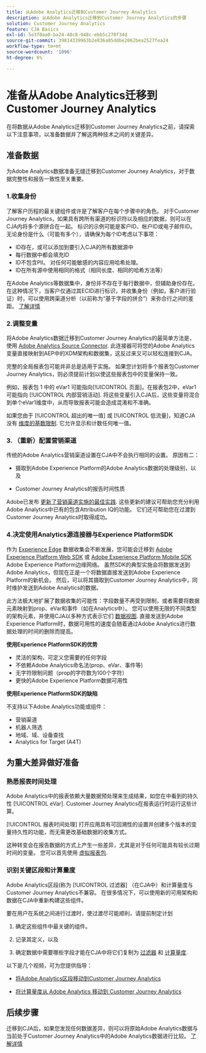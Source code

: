 ```yaml
---
title: 从Adobe Analytics迁移到Customer Journey Analytics
description: 从Adobe Analytics迁移到Customer Journey Analytics的步骤
solution: Customer Journey Analytics
feature: CJA Basics
exl-id: 5e3f0aa0-ba24-48c8-948c-ebb5c270f34d
source-git-commit: 39814339963b2e836a05ddbe2062bea2527fea24
workflow-type: tm+mt
source-wordcount: '1096'
ht-degree: 6%

---
```


# 准备从Adobe Analytics迁移到Customer Journey Analytics

在将数据从Adobe Analytics迁移到Customer Journey Analytics之前，请探索以下注意事项，以准备数据并了解这两种技术之间的关键差异。

## 准备数据

为Adobe Analytics数据准备无缝迁移到Customer Journey Analytics，对于数据完整性和报告一致性至关重要。

### 1.收集身份

了解客户历程的最关键组件或许是了解客户在每个步骤中的角色。 对于Customer Journey Analytics，如果具有跨所有渠道的标识符以及相应的数据，则可以在CJA内将多个源拼合在一起。
标识的示例可能是客户ID、帐户ID或电子邮件ID。 无论身份是什么（可能有多个），请确保为每个ID考虑以下事项：

* ID存在，或可以添加到要引入CJA的所有数据源中
* 每行数据中都会填充ID
* ID不包含PII。 对任何可能敏感的内容应用哈希处理。
* ID在所有源中使用相同的格式（相同长度、相同的哈希方法等）

在Adobe Analytics等数据集中，身份并不存在于每行数据中，但辅助身份存在。 在这种情况下，当客户仅通过其ECID进行标识，并收集身份（例如，客户进行验证）时，可以使用跨渠道分析（以前称为“基于字段的拼合”）来弥合行之间的差距。 [了解详情](https://experienceleague.adobe.com/docs/analytics-platform/using/cja-connections/cca/overview.html?lang=zh-Hans)

### 2.调整变量

将Adobe Analytics数据迁移到Customer Journey Analytics的最简单方法是，使用 [Adobe Analytics Source Connector](https://experienceleague.adobe.com/docs/experience-platform/sources/ui-tutorials/create/adobe-applications/analytics.html?lang=zh-Hans). 此连接器可将您的Adobe Analytics变量直接映射到AEP中的XDM架构和数据集，这反过来又可以轻松连接到CJA。

完整的全局报表包可能并非总是适用于实施。 如果您计划将多个报表包Customer Journey Analytics，则必须提前计划以使这些报表包中的变量保持一致。

例如，报表包 1 中的 eVar1 可能指向[!UICONTROL 页面]。在报表包2中，eVar1可能指向 [!UICONTROL 内部营销活动]. 将这些变量引入CJA后，这些变量将混合到单个eVar1维度中，从而导致报表可能会造成混淆和不准确。

如果您由于 [!UICONTROL 超出的唯一值] 或 [!UICONTROL 低流量]，知道CJA没有 [维度的基数限制](/help/components/dimensions/high-cardinality.md). 它允许显示和计数任何唯一值。

### 3. （重新）配置营销渠道

传统的Adobe Analytics营销渠道设置在CJA中不会执行相同的设置。 原因有二：

* 摄取到Adobe Experience Platform的Adobe Analytics数据的处理级别，以及

* Customer Journey Analytics的报告时间性质

Adobe已发布 [更新了营销渠道实施的最佳实践](https://experienceleague.adobe.com/docs/analytics/components/marketing-channels/mchannel-best-practices.html?lang=en). 这些更新的建议可帮助您充分利用Adobe Analytics中已有的包含Attribution IQ的功能。 它们还可帮助您在过渡到Customer Journey Analytics时取得成功。

### 4.决定使用Analytics源连接器与Experience PlatformSDK

作为 [Experience Edge](https://experienceleague.adobe.com/docs/experience-platform/edge/home.html?lang=zh-Hans) 数据收集会不断发展，您可能会迁移到 [Adobe Experience Platform Web SDK](https://experienceleague.adobe.com/docs/web-sdk.html?lang=en) 或 [Adobe Experience Platform Mobile SDK](https://experienceleague.adobe.com/docs/mobile.html?lang=en) Adobe Experience Platform边缘网络。 虽然SDK的典型实施会将数据发送到Adobe Analytics，但现在正是一个将数据直接发送到Adobe Experience Platform的新机会。 然后，可以将其摄取到Customer Journey Analytics中，同时维护发送到Adobe Analytics的数据。

此方法极大地扩展了数据收集的可能性：字段数量不再受到限制，或者需要将数据元素映射到prop、eVar和事件（如在Analytics中）。 您可以使用无限的不同类型的架构元素，并使用CJA以多种方式表示它们 [数据视图](/help/data-views/data-views.md). 直接发送到Adobe Experience Platform时，数据可用性的速度会随着通过Adobe Analytics进行数据处理的时间的删除而提高。

**使用Experience PlatformSDK的优势**

* 灵活的架构，可定义您需要的任何字段
* 不依赖Adobe Analytics命名法(prop、eVar、事件等)
* 无字符限制问题（prop的字符数为100个字符）
* 更快的Adobe Experience Platform数据可用性

**使用Experience PlatformSDK的缺陷**

不支持以下Adobe Analytics功能或组件：

* 营销渠道
* 机器人筛选
* 地域、域、设备查找
* Analytics for Target (A4T)

## 为重大差异做好准备

### 熟悉报表时间处理

Adobe Analytics中的报表依赖大量数据预处理来生成结果，如您在中看到的持久性 [!UICONTROL eVar]. Customer Journey Analytics在报表运行时运行这些计算。

[!UICONTROL 报表时间处理] 打开应用具有可回溯性的设置并创建多个版本的变量持久性的功能，而无需更改基础数据的收集方式。

这种转变会在报告数据的方式上产生一些差异，尤其是对于任何可能具有较长过期时间的变量。 您可以首先使用 [虚拟报表包](https://experienceleague.adobe.com/docs/analytics/components/virtual-report-suites/vrs-report-time-processing.html).

### 识别关键区段和计算量度

Adobe Analytics区段(称为 [!UICONTROL 过滤器] （在CJA中）和计算量度与Customer Journey Analytics不兼容。 在很多情况下，可以使用新的可用架构和数据在CJA中重新构建这些组件。

要在用户在系统之间进行过渡时，使过渡尽可能顺利，请提前制定计划

1. 确定这些组件中最关键的组件。

1. 记录其定义，以及

1. 确定数据中需要哪些字段才能在CJA中将它们复制为 [过滤器](/help/components/filters/filters-overview.md) 和 [计算量度](/help/components/calc-metrics/calc-metr-overview.md).

以下是几个视频，可为您提供指导：

* [将Adobe Analytics区段移动到Customer Journey Analytics](https://experienceleague.adobe.com/docs/customer-journey-analytics-learn/tutorials/moving-adobe-analytics-segments-to-customer-journey-analytics.html?lang=en)

* [将计算量度从 Adobe Analytics 移动到 Customer Journey Analytics](https://experienceleague.adobe.com/docs/customer-journey-analytics-learn/tutorials/moving-your-calculated-metrics-from-adobe-analytics-to-customer-journey-analytics.html?lang=en)

## 后续步骤

迁移到CJA后，如果您发现任何数据差异，则可以将原始Adobe Analytics数据与当前处于Customer Journey Analytics中的Adobe Analytics数据进行比较。 [了解详情](/help/troubleshooting/compare.md)
